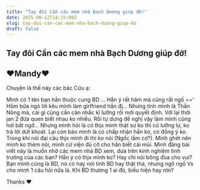 ```yaml
---
title: "Tay đôi Cần các mem nhà Bạch Dương giúp đỡ!"
date: 2025-06-12T14:15:08Z
slug: tay-doi-can-cac-mem-nha-bach-duong-giup-do
draft: false
---
```


## Tay đôi Cần các mem nhà Bạch Dương giúp đỡ!

## ♥Mandy♥

Chuyện là thế này các bác Cừu ạ:
 
Mình có 1 tên bạn hắn thuộc cung BD ... Hắn ý rất hâm mà cũng rất ngố ==' Hôm bữa ngỏ lời kêu mình làm girlfriend hắn đj... Nhưng tính mình là Thần Nông mà, cái gì cũng cần cân nhắc kĩ lưỡng rồi mới quyết định. Với lại thời jan 2 đứa quen biết nhau ko nhiều. Rồi tự dưng đề nghị vậy làm mình cũng hơi bất ngờ... Nhưng mình hỏi là có thjx mình thật sự ko thì cứ lưỡng lự, ko trả lời dứt khoát. Lại còn bảo mình là có chấp nhận hắn ko, có đồng ý ko. Trong khi nói đại câu thjx mình đi thì ko nói (Ngốc lắm cơ?). Mình ghét nên mình ko thèm nói, mình cứ viện đủ cớ cho hắn biết cái mùi. Mình đăng bài viết này là muốn nhờ các mem nhà BD xem, dựa trên kinh nghiệm tình trường của các bạn? Hắn ý có thjx mình ko? Hay chỉ nói bông đùa cho vui? Bạn mình cũng là BD, nó có hay nói tính BD hay thật thà, nhưng ngô ngố  Vs cho mình 1 câu hỏi nữa là. Khi BD thương 1 ai đó, biểu hiện hay ntn?
 
Thanks ♥